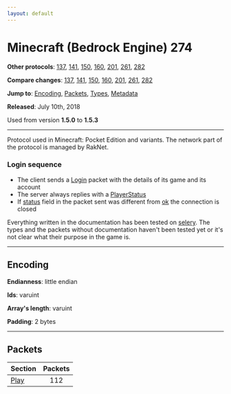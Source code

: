```yaml
---
layout: default
---
```


# Minecraft (Bedrock Engine) 274

**Other protocols**: [137](./bedrock274), [141](./bedrock274), [150](./bedrock274), [160](./bedrock274), [201](./bedrock274), [261](./bedrock274), [282](./bedrock274)

**Compare changes**: [137](../diff/bedrock/137-274), [141](../diff/bedrock/141-274), [150](../diff/bedrock/150-274), [160](../diff/bedrock/160-274), [201](../diff/bedrock/201-274), [261](../diff/bedrock/261-274), [282](../diff/bedrock/274-282)

**Jump to**: [Encoding](#encoding), [Packets](#packets), [Types](bedrock274/types), [Metadata](bedrock274/metadata)

**Released**: July 10th, 2018

Used from version **1.5.0** to **1.5.3**

-----
Protocol used in Minecraft: Pocket Edition and variants. The network part of the protocol is managed by RakNet.

### Login sequence
+ The client sends a [Login](play/login) packet with the details of its game and its account
+ The server always replies with a [PlayerStatus](play/play-status)
+ If [status](play/play-status#status) field in the packet sent was different from [ok](#play/play-status#status) the connection is closed

Everything written in the documentation has been tested on [selery](https://github.com/sel-project/selery). The types and the packets without documentation haven't been tested yet or it's not clear what their purpose in the game is.

-----
## Encoding

**Endianness**: little endian

**Ids**: varuint

**Array's length**: varuint

**Padding**: 2 bytes

-----
## Packets

Section | Packets
---|:---:
[Play](bedrock274/play) | 112
